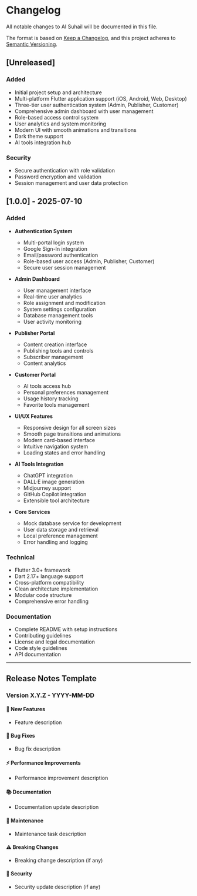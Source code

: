 # Changelog

All notable changes to AI Suhail will be documented in this file.

The format is based on [Keep a Changelog](https://keepachangelog.com/en/1.0.0/),
and this project adheres to [Semantic Versioning](https://semver.org/spec/v2.0.0.html).

## [Unreleased]

### Added
- Initial project setup and architecture
- Multi-platform Flutter application support (iOS, Android, Web, Desktop)
- Three-tier user authentication system (Admin, Publisher, Customer)
- Comprehensive admin dashboard with user management
- Role-based access control system
- User analytics and system monitoring
- Modern UI with smooth animations and transitions
- Dark theme support
- AI tools integration hub

### Security
- Secure authentication with role validation
- Password encryption and validation
- Session management and user data protection

## [1.0.0] - 2025-07-10

### Added
- **Authentication System**
  - Multi-portal login system
  - Google Sign-In integration
  - Email/password authentication
  - Role-based user access (Admin, Publisher, Customer)
  - Secure user session management

- **Admin Dashboard**
  - User management interface
  - Real-time user analytics
  - Role assignment and modification
  - System settings configuration
  - Database management tools
  - User activity monitoring

- **Publisher Portal**
  - Content creation interface
  - Publishing tools and controls
  - Subscriber management
  - Content analytics

- **Customer Portal**
  - AI tools access hub
  - Personal preferences management
  - Usage history tracking
  - Favorite tools management

- **UI/UX Features**
  - Responsive design for all screen sizes
  - Smooth page transitions and animations
  - Modern card-based interface
  - Intuitive navigation system
  - Loading states and error handling

- **AI Tools Integration**
  - ChatGPT integration
  - DALL·E image generation
  - Midjourney support
  - GitHub Copilot integration
  - Extensible tool architecture

- **Core Services**
  - Mock database service for development
  - User data storage and retrieval
  - Local preference management
  - Error handling and logging

### Technical
- Flutter 3.0+ framework
- Dart 2.17+ language support
- Cross-platform compatibility
- Clean architecture implementation
- Modular code structure
- Comprehensive error handling

### Documentation
- Complete README with setup instructions
- Contributing guidelines
- License and legal documentation
- Code style guidelines
- API documentation

---

## Release Notes Template

### Version X.Y.Z - YYYY-MM-DD

#### 🚀 New Features
- Feature description

#### 🐛 Bug Fixes
- Bug fix description

#### ⚡ Performance Improvements
- Performance improvement description

#### 📚 Documentation
- Documentation update description

#### 🔧 Maintenance
- Maintenance task description

#### ⚠️ Breaking Changes
- Breaking change description (if any)

#### 🔐 Security
- Security update description (if any)
